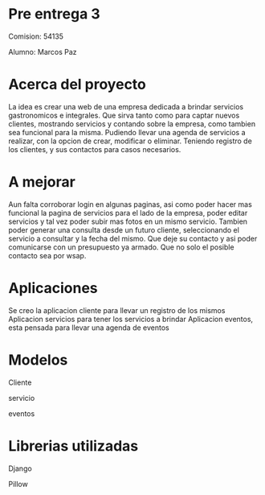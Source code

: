 # Pre entrega 3 

Comision: 54135

Alumno: Marcos Paz

# Acerca del proyecto

La idea es crear una web de una empresa dedicada a brindar servicios gastronomicos e integrales.
Que sirva tanto como para captar nuevos clientes, mostrando servicios y contando sobre la empresa,
como tambien sea funcional para la misma. Pudiendo llevar una agenda de servicios a realizar, con la 
opcion de crear, modificar o eliminar. Teniendo registro de los clientes, y sus contactos para casos necesarios.

# A mejorar

Aun falta corroborar login en algunas paginas, asi como poder hacer mas funcional la pagina de servicios para el lado de la empresa, poder editar servicios y tal vez poder subir mas fotos en un mismo servicio.
Tambien poder generar una consulta desde un futuro cliente, seleccionando el servicio a consultar y la fecha del mismo. Que deje su contacto y asi poder comunicarse con un presupuesto ya armado. Que no solo el posible contacto sea por wsap.

# Aplicaciones
Se creo la aplicacion cliente para llevar un registro de los mismos
Aplicacion servicios para tener los servicios a brindar
Aplicacion eventos, esta pensada para llevar una agenda de eventos

# Modelos 

Cliente

servicio

eventos

# Librerias utilizadas

Django

Pillow

# 